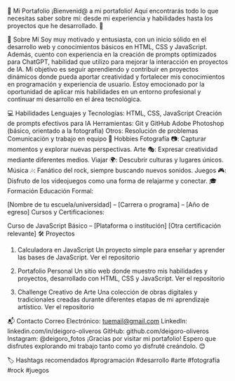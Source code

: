 
🌟 Mi Portafolio
¡Bienvenid@ a mi portafolio! Aquí encontrarás todo lo que necesitas saber sobre mí: desde mi experiencia y habilidades hasta los proyectos que he desarrollado. 🚀

📖 Sobre Mí
Soy muy motivado y entusiasta, con un inicio sólido en el desarrollo web y conocimientos básicos en HTML, CSS y JavaScript. Además, cuento con experiencia en la creación de prompts optimizados para ChatGPT, habilidad que utilizo para mejorar la interacción en proyectos de IA. Mi objetivo es seguir aprendiendo y contribuir en proyectos dinámicos donde pueda aportar creatividad y fortalecer mis conocimientos en programación y experiencia de usuario. Estoy emocionado por la oportunidad de aplicar mis habilidades en un entorno profesional y continuar mi desarrollo en el área tecnológica.

💻 Habilidades
Lenguajes y Tecnologías:
HTML, CSS, JavaScript
Creación de prompts efectivos para IA
Herramientas:
Git y GitHub
Adobe Photoshop (básico, orientado a la fotografía)
Otros:
Resolución de problemas
Comunicación y trabajo en equipo
🎨 Hobbies
Fotografía 📷: Capturar momentos y explorar nuevas perspectivas.
Arte 🎭: Expresar creatividad mediante diferentes medios.
Viajar 🌍: Descubrir culturas y lugares únicos.
Música 🎶: Fanático del rock, siempre buscando nuevos sonidos.
Juegos 🎮: Disfruto de los videojuegos como una forma de relajarme y conectar.
🎓 Formación
Educación Formal:

[Nombre de tu escuela/universidad] – [Carrera o programa] – [Año de egreso]
Cursos y Certificaciones:

Curso de JavaScript Básico – [Plataforma o institución]
[Otra certificación relevante]
🛠️ Proyectos
1. Calculadora en JavaScript
Un proyecto simple para enseñar y aprender las bases de JavaScript.
Ver el repositorio

2. Portafolio Personal
Un sitio web donde muestro mis habilidades y proyectos, desarrollado con HTML, CSS y JavaScript.
Ver el repositorio

3. Challenge Creativo de Arte
Una colección de obras digitales y tradicionales creadas durante diferentes etapas de mi aprendizaje artístico.
Ver el repositorio

📬 Contacto
Correo Electrónico: tuemail@gmail.com
LinkedIn: linkedin.com/in/deigoro-oliveros
GitHub: github.com/deigoro-oliveros
Instagram: @deigoro_fotos
¡Gracias por visitar mi portafolio! Espero que disfrutes explorando mi trabajo tanto como yo disfruté creándolo. 😊

🏷️ Hashtags recomendados
#programación #desarrollo #arte #fotografía #rock #juegos
